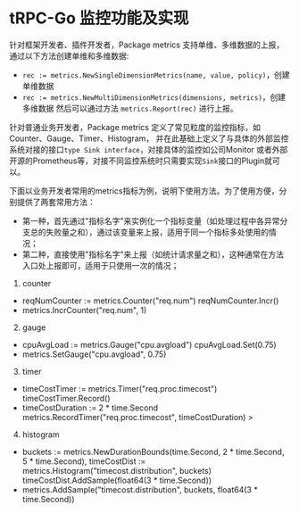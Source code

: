 # tRPC-Go 监控功能及实现

针对框架开发者、插件开发者，Package metrics 支持单维、多维数据的上报，通过以下方法创建单维和多维数据:
- `rec := metrics.NewSingleDimensionMetrics(name, value, policy)`，创建单维数据
- `rec := metrics.NewMultiDimensionMetrics(dimensions, metrics)`，创建多维数据
然后可以通过方法 `metrics.Report(rec)` 进行上报。

针对普通业务开发者，Package metrics 定义了常见粒度的监控指标，如Counter、Gauge、Timer、Histogram，
并在此基础上定义了与具体的外部监控系统对接的接口`type Sink interface`，对接具体的监控如公司Monitor
或者外部开源的Prometheus等，对接不同监控系统时只需要实现`Sink`接口的Plugin就可以。

下面以业务开发者常用的metrics指标为例，说明下使用方法。为了使用方便，分别提供了两套常用方法：
- 第一种，首先通过"指标名字"来实例化一个指标变量（如处理过程中各异常分支总的失败量之和），通过该变量来上报，适用于同一个指标多处使用的情况；
- 第二种，直接使用"指标名字"来上报（如统计请求量之和），这种通常在方法入口处上报即可，适用于只使用一次的情况；

1. counter
- reqNumCounter := metrics.Counter("req.num")
  reqNumCounter.Incr()
- metrics.IncrCounter("req.num", 1)

2. gauge
- cpuAvgLoad := metrics.Gauge("cpu.avgload")
  cpuAvgLoad.Set(0.75)
- metrics.SetGauge("cpu.avgload", 0.75)

3. timer
- timeCostTimer := metrics.Timer("req.proc.timecost")
  timeCostTimer.Record()
- timeCostDuration := 2 * time.Second
  metrics.RecordTimer("req.proc.timecost", timeCostDuration)
                                                                                                             >
4. histogram
- buckets := metrics.NewDurationBounds(time.Second, 2 * time.Second, 5 * time.Second),
  timeCostDist := metrics.Histogram("timecost.distribution", buckets)
  timeCostDist.AddSample(float64(3 * time.Second))
- metrics.AddSample("timecost.distribution", buckets, float64(3 * time.Second))
